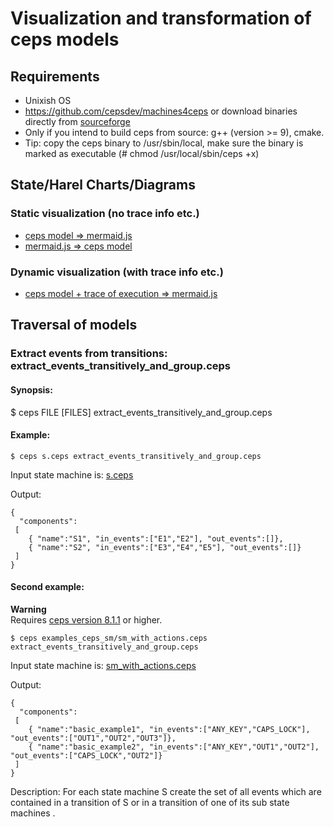 # Visualization and transformation of ceps models

## Requirements
- Unixish OS
- https://github.com/cepsdev/machines4ceps or download binaries directly from [sourceforge](https://sourceforge.net/projects/ceps-tool/files)
- Only if you intend to build ceps from source: g++ (version >= 9), cmake. 
- Tip: copy the ceps binary to /usr/sbin/local, make sure the binary is marked as executable (# chmod /usr/local/sbin/ceps +x)

## State/Harel Charts/Diagrams

### Static visualization (no trace info etc.)

- [ceps model => mermaid.js](/ceps2mermaid)
- [mermaid.js => ceps model](/mermaid2ceps)

### Dynamic visualization (with trace info etc.)
- [ceps model + trace of execution => mermaid.js](/ceps_with_state_trace2mermaidjs)


## Traversal of models 
### Extract events from transitions: extract_events_transitively_and_group.ceps

#### Synopsis: 

$ ceps FILE [FILES] extract_events_transitively_and_group.ceps

#### Example: 

```
$ ceps s.ceps extract_events_transitively_and_group.ceps
```

Input state machine is: [s.ceps](/s.ceps)


Output:
```
{
  "components":
 [
    { "name":"S1", "in_events":["E1","E2"], "out_events":[]},
    { "name":"S2", "in_events":["E3","E4","E5"], "out_events":[]}
 ]
}
```

#### Second example: 
**Warning**  
Requires [ceps version 8.1.1](https://sourceforge.net/projects/ceps-tool/) or higher. 

```
$ ceps examples_ceps_sm/sm_with_actions.ceps extract_events_transitively_and_group.ceps
```

Input state machine is: [sm_with_actions.ceps](/examples_ceps_sm/sm_with_actions.ceps)


Output:
```
{
  "components":
 [
    { "name":"basic_example1", "in_events":["ANY_KEY","CAPS_LOCK"], "out_events":["OUT1","OUT2","OUT3"]},
    { "name":"basic_example2", "in_events":["ANY_KEY","OUT1","OUT2"], "out_events":["CAPS_LOCK","OUT2"]}
 ]
}
```

Description: For each state machine S create the set of all events which are contained in a transition of S or in a transition of one of its sub state machines .  
